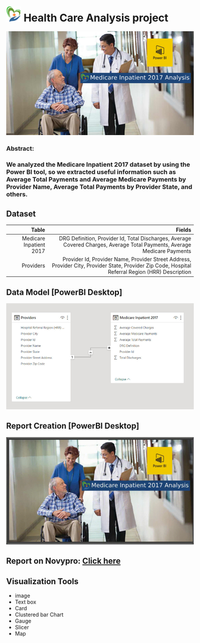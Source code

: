 # <img src="./Medicinelogo.png" width='40'> Health Care Analysis project
![Hospital.png](./img/Medicare%20Inpatient%202017.png)

### Abstract: 
### We analyzed the Medicare Inpatient 2017 dataset by using the Power BI tool, so we extracted useful information such as Average Total Payments and Average Medicare Payments by Provider Name, Average Total Payments by Provider State, and others.

## Dataset

|Table|Fields|
|-:|-:|
|Medicare Inpatient 2017|DRG Definition, Provider Id, Total Discharges, Average Covered Charges, Average Total Payments, Average Medicare Payments|
|Providers|Provider Id, Provider Name, Provider Street Address, Provider City, Provider State, Provider Zip Code, Hospital Referral Region (HRR) Description|

## Data Model [PowerBI Desktop]
![Data-Model-img](./img/Data-Model-MedicareInpatient2017.jpg)

## Report Creation [PowerBI Desktop]
![](./img/Medicare%20Inpatient%202017%20Analysis.gif)

## Report on Novypro: [Click here](https://www.novypro.com/project/medicare-inpatient-2017-charges-project)

## Visualization Tools
- image
- Text box
- Card
- Clustered bar Chart
- Gauge
- Slicer
- Map




